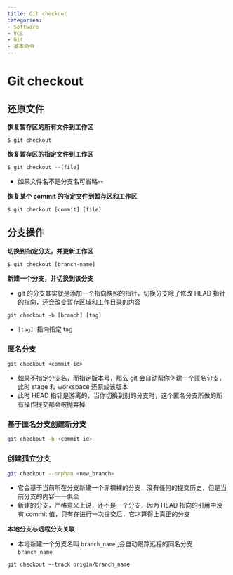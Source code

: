 ```yaml
---
title: Git checkout
categories:
- Software
- VCS
- Git
- 基本命令
---
```

# Git checkout

## 还原文件

**恢复暂存区的所有文件到工作区**

```shell
$ git checkout
```

**恢复暂存区的指定文件到工作区**

```shell
$ git checkout --[file]
```

-   如果文件名不是分支名可省略--

**恢复某个 commit 的指定文件到暂存区和工作区**

```shell
$ git checkout [commit] [file]
```

## 分支操作

**切换到指定分支，并更新工作区**

 ```shell
 $ git checkout [branch-name]
 ```

**新建一个分支，并切换到该分支**

- git 的分支其实就是添加一个指向快照的指针，切换分支除了修改 HEAD 指针的指向，还会改变暂存区域和工作目录的内容

```shell
git checkout -b [branch] [tag]
```

- `[tag]`: 指向指定 tag

### 匿名分支

```shell
git checkout <commit-id>
```

- 如果不指定分支名，而指定版本号，那么 git 会自动帮你创建一个匿名分支，此时 stage 和 workspace 还原成该版本
- 此时 HEAD 指针是游离的，当你切换到别的分支时，这个匿名分支所做的所有操作提交都会被抛弃掉

### 基于匿名分支创建新分支

```bash
git checkout -b <commit-id>
```

### 创建孤立分支

```bash
git checkout --orphan <new_branch>
```

- 它会基于当前所在分支新建一个赤裸裸的分支，没有任何的提交历史，但是当前分支的内容一一俱全
- 新建的分支，严格意义上说，还不是一个分支，因为 HEAD 指向的引用中没有 commit 值，只有在进行一次提交后，它才算得上真正的分支

**本地分支与远程分支关联**

- 本地新建一个分支名叫 `branch_name` ,会自动跟踪远程的同名分支 `branch_name`

```shell
git checkout --track origin/branch_name
```

